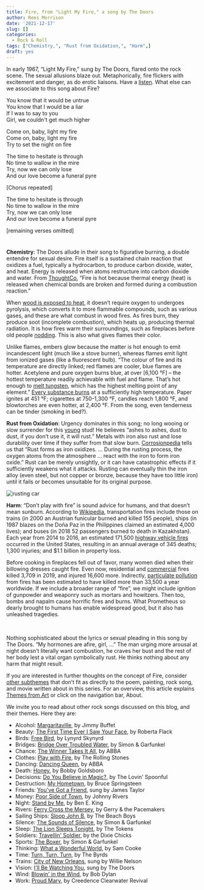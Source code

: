 ```yaml
---
title: Fire, from "Light My Fire," a song by The Doors
author: Rees Morrison
date: '2021-12-17'
slug: []
categories:
  - Rock & Roll
tags: ["Chemistry,", "Rust from Oxidation,", "Harm",]
draft: yes
---
```


In early 1967, “Light My Fire,” sung by The Doors, flared onto the rock scene.  The sexual allusions blaze out.  Metaphorically, fire flickers with excitement and danger, as do erotic liaisons.  Have a [listen](https://www.youtube.com/watch?v=4sb27l41e6E).  What else can we associate to this song about Fire?

<!--more-->

You know that it would be untrue  
You know that I would be a liar  
If I was to say to you  
Girl, we couldn't get much higher  

Come on, baby, light my fire  
Come on, baby, light my fire  
Try to set the night on fire  

The time to hesitate is through  
No time to wallow in the mire  
Try, now we can only lose  
And our love become a funeral pyre  

[Chorus repeated]

The time to hesitate is through  
No time to wallow in the mire  
Try, now we can only lose  
And our love become a funeral pyre  

[remaining verses omitted]

# <poem lyric end>

**Chemistry**:  The Doors allude in their song to figurative burning, a double entendre for sexual desire.  Fire itself is a sustained chain reaction that oxidizes a fuel, typically a hydrocarbon, to produce carbon dioxide, water, and heat.  Energy is released when atoms restructure into carbon dioxide and water.  From [ThoughtCo]( https://www.thoughtco.com/why-is-fire-hot-607320), “Fire is hot because thermal energy (heat) is released when chemical bonds are broken and formed during a combustion reaction.”

When [wood is exposed to heat](https://qchu.wordpress.com/2016/05/26/whats-a-fire-and-why-does-it-whats-the-word-burn/), it doesn’t require oxygen to undergoes pyrolysis, which converts it to more flammable compounds, such as various gases, and these are what combust in wood fires.  As fires burn, they produce soot (incomplete combustion), which heats up, producing thermal radiation.  It is how fires warm their surroundings, such as fireplaces before old people [nodding](Old).  This is also what gives flames their color.

Unlike flames, embers glow because the matter is hot enough to emit incandescent light (much like a stove burner), whereas flames emit light from ionized gases (like a fluorescent bulb).  “The colour of fire and its temperature are directly linked; red flames are cooler, blue flames are hotter.  Acetylene and pure oxygen burns blue, at over [6,100 °F] – the hottest temperature readily achievable with fuel and flame. That’s hot enough to [melt tungsten](https://www.coopersfire.com/news/whats-the-hottest-temperature-possible/), which has the highest melting point of any element.”  [Every substance burns](https://www.thoughtco.com/flame-temperatures-table-607307) at a sufficiently high temperature.  Paper ignites at 451 °F; cigarettes at 750-1,300 °F, candles reach 1,800 °F, and blowtorches are even hotter, at 2,400 °F.   From the song, even tenderness can be tinder (smoking in bed?).

**Rust from Oxidation**:   Urgency dominates in this song; no long wooing or slow surrender for this [young](old) stud!  He believes “ashes to ashes, dust to dust, if you don’t use it, it will rust.”  Metals with iron also rust and lose durability over time if they suffer from that slow burn.   [Corrosionpedia](https://www.corrosionpedia.com/definition/992/rust) tells us that “Rust forms as iron oxidizes.  … During the rusting process, the oxygen atoms from the atmosphere … react with the iron to form iron oxide.”  Rust can be merely unsightly, or it can have catastrophic effects if it sufficiently weakens what it attacks.  Rusting can eventually thin the iron alloy (even steel, but not copper or bronze, because they have too little iron) until it fails or becomes unsuitable for its original purpose.

![rusting car](/media/FireRust.jpg)

**Harm**:  “Don’t play with fire” is sound advice for humans, and that doesn’t mean sunburn.  According to [Wikipedia](https://en.wikipedia.org/wiki/List_of_transportation_fires), transportation fires include those on trains (in 2000 an Austrian funicular burned and killed 155 people), ships (in 1987 blazes on the Doña Paz in the Philippines claimed an estimated 4,000 lives); and buses (in 2018 52 passengers burned to death in Kazakhstan).  Each year from 2014 to 2016, an estimated 171,500 [highway vehicle fires]( https://www.usfa.fema.gov/downloads/pdf/statistics/v19i2.pdf) occurred in the United States, resulting in an annual average of 345 deaths; 1,300 injuries; and $1.1 billion in property loss.

Before cooking in fireplaces fell out of favor, many women died when their billowing dresses caught fire.  Even now, residential and [commercial](Inferno) fires killed 3,709 in 2019, and injured 16,600 more.  Indirectly, [particulate pollution](https://www.usnews.com/news/health-news/articles/2021-09-09/wildfires-cause-more-than-33-000-deaths-globally-each-year) from fires has been estimated to have killed more than 33,500 a year worldwide.  If we include a broader range of “fire”, we might include ignition of gunpowder and weaponry such as mortars and howitzers.  Then too, bombs and napalm cause horrific fires and burns.   What Prometheus so dearly brought to humans has enable widespread good, but it also has unleashed tragedies.

&nbsp;

Nothing sophisticated about the lyrics or sexual pleading in this song by The Doors.  “My hormones are afire, girl, …”  The man urging more arousal at night doesn’t literally want combustion, he craves her bust and the rest of her body lest a vital organ symbolically rust.  He thinks nothing about any harm that might result.

If you are interested in further thoughts on the concept of Fire, consider [other subthemes]() that don’t fit as directly to the poem, painting, rock song, and movie written about in this series.  For an overview, this article explains [Themes from Art](http://bit.ly/3sRXopI) or click on the navigation bar, About.

We invite you to read about other rock songs discussed on this blog, and their themes.  Here they are: 

* Alcohol: [Margaritaville](https://themesfromart.com/post/2021-02-01-alcohol-margaritaville-buffet/alcoholmargarita/), by Jimmy Buffet
* Beauty: [The First Time Ever I Saw Your Face](https://themesfromart.com/post/2021-04-21-beautyflack/beautyflack/), by Roberta Flack
* Birds: [Free Bird]( https://themesfromart.com/post/2021-06-07-birds-free-bird-a-song-by-lynyrd-skynyrd/birdsfreebird/), by Lynyrd Skynyrd
* Bridges: [Bridge Over Troubled Water](https://themesfromart.com/post/2021-07-26-bridges-from-bridge-over-troubled-waters-a-song-by-simon-garfunkel/bridgestroubled/), by Simon & Garfunkel
* Chance: [The Winner Takes It All](https://themesfromart.com/post/2021-03-14-chancechurch/chancechurch/), by ABBA
* Clothes: [Play with Fire](https://themesfromart.com/post/2021-08-30-clothes-from-play-with-fire-a-song-by-the-rolling-stones/clothesfire/), by The Rolling Stones
* Dancing: [Dancing Queen](https://themesfromart.com/post/2021-09-10-dancing-from-dancing-queen-a-song-by-abba/dancingabba/), by ABBA
* Death: [Honey](https://themesfromart.com/post/2021-05-03-death-from-honey-sung-by-bobby-goldsboro/deathhoney/), by Bobby Goldsboro
* Decisions: [Do You Believe in Magic?](https://themesfromart.com/post/2021-02-08-decisions-from-do-you-believe-in-magic-a-song-by-the-lovin-spoonful/decisionsmagicspoonful/), by The Lovin' Spoonful
* Destruction:	[My Hometown](https://themesfromart.com/post/2021-02-18-destruction-from-my-hometown-a-rock-ballad-by-bruce-springsteen/destructhometown/), by Bruce Springsteen
* Friends: [You've Got a Friend](https://themesfromart.com/post/2021-06-20-friends-you-ve-got-a-friend-a-song-by-carol-king-sung-by-james-taylor/friendstaylor/), sung by James Taylor
* Money: [Poor Side of Town](https://themesfromart.com/post/2021-10-15-money-from-poor-side-of-town-a-song-by-johnny-rivers/moneypoor/), by Johnny Rivers
* Night: [Stand by Me](https://themesfromart.com/post/2021-11-05-night-from-stand-by-me-a-song-sung-by-ben-e-king/nightstand/), by Ben E. King
* Rivers: [Ferry Cross the Mersey](https://themesfromart.com/post/2021-10-02-rivers-from-ferry-cross-the-mersey-a-song-by-gerry-the-pacemakers/riversferry/), by Gerry & the Pacemakers
* Sailing Ships: [Sloop John B](https://themesfromart.com/post/2021-06-27-sailingships-from-sloop-john-b-a-rock-song-by-the-beach-boys/sailingshipsjohnb/), by The Beach Boys
* Silence: [The Sounds of Silence](https://themesfromart.com/post/2021-04-08-silencesounds/silencesounds/), by Simon & Garfunkel
* Sleep: [The Lion Sleeps Tonight](https://themesfromart.com/post/2021-09-22-sleep-from-the-lion-sleeps-tonight-a-song-by-the-tokens/sleeplion/), by The Tokens
* Soldiers: [Travellin' Soldier](https://themesfromart.com/post/2021-08-02-soldiers-from-travellin-soldier-a-song-by-the-chicks/soldierschicks/), by the Dixie Chicks
* Sports: [The Boxer](https://themesfromart.com/post/2021-07-12-sports-from-the-boxer-a-song-by-simon-garfunkel/sportsboxer/), by Simon & Garfunkel
* Thinking: [What a Wonderful World](https://themesfromart.com/post/2021-11-22-thinking-what-a-wonderful-world-a-song-sung-by-sam-cooke/thinkingwonderful/), by Sam Cooke
* Time:	[Turn, Turn, Turn](https://themesfromart.com/post/2021-03-08-time-from-turn-turn-turn-by-the-byrds/timeturnturn/), by The Byrds
* Trains: [City of New Orleans](https://themesfromart.com/post/2021-05-10-trainsorleans/trainsorleans/), sung by Willie Nelson
* Vision: [I'll Be Watching You](https://themesfromart.com/post/2021-12-03-vision-from-i-ll-be-watching-you-a-song-by-the-police/visionwatching/), sung by The Doors
* Wind: [Blowin' in the Wind](https://themesfromart.com/post/2021-08-12-wind-from-blowin-in-the-wind-a-song-by-bob-dylan/windblowin/), by Bob Dylan
* Work:	 [Proud Mary](https://themesfromart.com/post/2021-02-26-workproud/workproud/), by Creedence Clearwater Revival